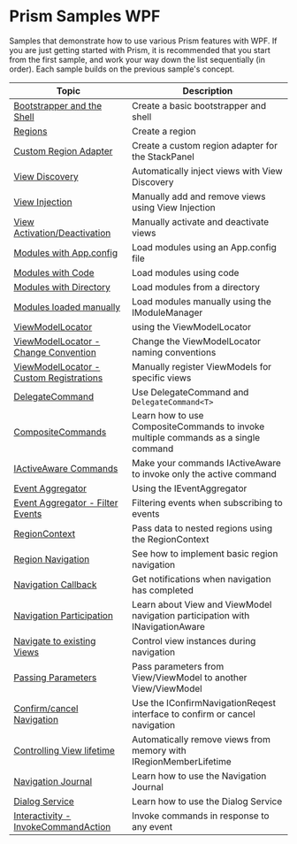 # Prism Samples WPF
Samples that demonstrate how to use various Prism features with WPF.  If you are just getting started with Prism, it is recommended that you start from the first sample, and work your way down the list sequentially (in order). Each sample builds on the previous sample's concept.

 Topic | Description 
-----------|-------------
 [Bootstrapper and the Shell][1] | Create a basic bootstrapper and shell 
 [Regions][2] | Create a region 
 [Custom Region Adapter][3] | Create a custom region adapter for the StackPanel 
 [View Discovery][4] | Automatically inject views with View Discovery 
 [View Injection][5] | Manually add and remove views using View Injection 
 [View Activation/Deactivation][6] | Manually activate and deactivate views 
 [Modules with App.config][7] | Load modules using an App.config file 
 [Modules with Code][8] | Load modules using code 
 [Modules with Directory][9] | Load modules from a directory 
 [Modules loaded manually][10] | Load modules manually using the IModuleManager 
 [ViewModelLocator][11] | using the ViewModelLocator 
 [ViewModelLocator - Change Convention][12] | Change the ViewModelLocator naming conventions 
 [ViewModelLocator - Custom Registrations][13] | Manually register ViewModels for specific views 
 [DelegateCommand][14] | Use DelegateCommand and `DelegateCommand<T>` 
 [CompositeCommands][15] | Learn how to use CompositeCommands to invoke multiple commands as a single command 
 [IActiveAware Commands][16] | Make your commands IActiveAware to invoke only the active command 
 [Event Aggregator][17] | Using the IEventAggregator 
 [Event Aggregator - Filter Events][18] | Filtering events when subscribing to events 
 [RegionContext][19] | Pass data to nested regions using the RegionContext 
 [Region Navigation][20] | See how to implement basic region navigation 
 [Navigation Callback][21] | Get notifications when navigation has completed 
 [Navigation Participation][22] | Learn about View and ViewModel navigation participation with INavigationAware 
 [Navigate to existing Views][23] | Control view instances during navigation 
 [Passing Parameters][24] | Pass parameters from View/ViewModel to another View/ViewModel 
 [Confirm/cancel Navigation][25] | Use the IConfirmNavigationReqest interface to confirm or cancel navigation 
 [Controlling View lifetime][26] | Automatically remove views from memory with IRegionMemberLifetime 
 [Navigation Journal][27] | Learn how to use the Navigation Journal 
 [Dialog Service][29] | Learn how to use the Dialog Service
 [Interactivity - InvokeCommandAction][32] | Invoke commands in response to any event 


[1]: 01-BootstrapperShell/
[2]: 02-Regions/
[3]: 03-CustomRegions/
[4]: 04-ViewDiscovery/
[5]: 05-ViewInjection/
[6]: 06-ViewActivationDeactivation/
[7]: 07-Modules%20-%20AppConfig/
[8]: 07-Modules%20-%20Code/
[9]: 07-Modules%20-%20Directory/
[10]: 07-Modules%20-%20LoadManual/
[11]: 08-ViewModelLocator/
[12]: 09-ChangeConvention/
[13]: 10-CustomRegistrations/
[14]: 11-UsingDelegateCommands/
[15]: 12-UsingCompositeCommands/
[16]: 13-IActiveAwareCommands/
[17]: 14-UsingEventAggregator/
[18]: 15-FilteringEvents/
[19]: 16-RegionContext/
[20]: 17-BasicRegionNavigation/
[21]: 18-NavigationCallback/
[22]: 19-NavigationParticipation/
[23]: 20-NavigateToExistingViews/
[24]: 21-PassingParameters/
[25]: 22-ConfirmCancelNavigation/
[26]: 23-RegionMemberLifetime/
[27]: 24-NavigationJournal/
[29]: 26-UsingDialogService/
[32]: 29-InvokeCommandAction/
